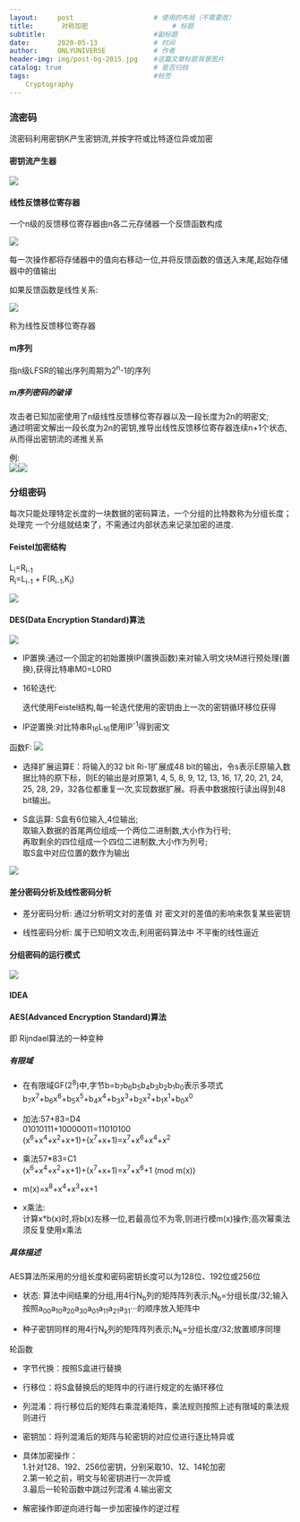 ```yaml
---
layout:     post                    # 使用的布局（不需要改）
title:       对称加密                     # 标题 
subtitle:                           #副标题
date:       2020-05-13              # 时间
author:     ONLYUNIVERSE            # 作者
header-img: img/post-bg-2015.jpg    #这篇文章标题背景图片
catalog: true                       # 是否归档
tags:                               #标签
    Cryptography
---
```


### 流密码

流密码利用密钥K产生密钥流,并按字符或比特逐位异或加密

#### 密钥流产生器

![ ](https://wx1.sbimg.cn/2020/05/17/HOQBKRY7ECNSMQRBTDPXX.png)

#### 线性反馈移位寄存器

一个n级的反馈移位寄存器由n各二元存储器一个反馈函数构成  

![ ](https://wx2.sbimg.cn/2020/05/17/IWJEWRUSY58IQ8EM42RU.png)

每一次操作都将存储器中的值向右移动一位,并将反馈函数的值送入末尾,起始存储器中的值输出

如果反馈函数是线性关系:

![ ](https://wx2.sbimg.cn/2020/05/17/XVJUB6FJFO2KDSOZGPL7.png)

称为线性反馈移位寄存器

#### m序列

指n级LFSR的输出序列周期为2<sup>n</sup>-1的序列

##### m序列密码的破译

攻击者已知加密使用了n级线性反馈移位寄存器以及一段长度为2n的明密文;  
通过明密文解出一段长度为2n的密钥,推导出线性反馈移位寄存器连续n+1个状态,从而得出密钥流的递推关系

例:  
![ ](https://wx2.sbimg.cn/2020/05/19/9I5DDT_LUFKWR_0GRR.md.png)![ ](https://wx2.sbimg.cn/2020/05/19/_8PML8AYQSPTFTRH05.md.png)

### 分组密码

每次只能处理特定长度的一块数据的密码算法，一个分组的比特数称为分组长度；处理完  一个分组就结束了，不需通过内部状态来记录加密的进度.

#### Feistel加密结构

L<sub>i</sub>=R<sub>i-1</sub>  
R<sub>i</sub>=L<sub>i-1</sub> + F(R<sub>i-1</sub>,K<sub>i</sub>)

![ ](https://wx1.sbimg.cn/2020/05/19/B198I5SSW2IVY81Q6.md.jpg)

#### DES(Data Encryption Standard)算法

![ ](https://wx2.sbimg.cn/2020/05/20/94U1N6S0IFGWXXQPK.md.png)

- IP置换:通过一个固定的初始置换IP(置换函数)来对输入明文块M进行预处理(置换),获得比特串M0=L0R0

- 16轮迭代:  

    迭代使用Feistel结构,每一轮迭代使用的密钥由上一次的密钥循环移位获得

- IP逆置换:对比特串R<sub>16</sub>L<sub>16</sub>使用IP<sup>-1</sup>得到密文

函数F:
![ ](https://wx1.sbimg.cn/2020/05/20/VFUQZFCM3KXA7Q_B_2O.png)

- 选择扩展运算E：将输入的32 bit Ri-1扩展成48 bit的输出，令s表示E原输入数据比特的原下标，则E的输出是对原第1, 4, 5, 8, 9, 12, 13, 16, 17, 20, 21, 24, 25, 28, 29，32各位都重复一次,实现数据扩展。将表中数据按行读出得到48 bit输出。

- S盒运算: S盒有6位输入,4位输出;  
取输入数据的首尾两位组成一个两位二进制数,大小作为行号;  
再取剩余的四位组成一个四位二进制数,大小作为列号;  
取S盒中对应位置的数作为输出

![ ](https://wx2.sbimg.cn/2020/05/20/M34YMA9L7S0AOVZPL.png)

#### 差分密码分析及线性密码分析

- 差分密码分析: 通过分析明文对的差值 对 密文对的差值的影响来恢复某些密钥

- 线性密码分析: 属于已知明文攻击,利用密码算法中 不平衡的线性逼近

#### 分组密码的运行模式

![ ](https://wx1.sbimg.cn/2020/05/20/KX_397M0KPXHAKHX.png)

#### IDEA

#### AES(Advanced Encryption Standard)算法

即 Rijndael算法的一种变种

##### 有限域

- 在有限域GF(2<sup>8</sup>)中,字节b=b<sub>7</sub>b<sub>6</sub>b<sub>5</sub>b<sub>4</sub>b<sub>3</sub>b<sub>2</sub>b<sub>1</sub>b<sub>0</sub>表示多项式b<sub>7</sub>x<sup>7</sup>+b<sub>6</sub>x<sup>6</sup>+b<sub>5</sub>x<sup>5</sup>+b<sub>4</sub>x<sup>4</sup>+b<sub>3</sub>x<sup>3</sup>+b<sub>2</sub>x<sup>2</sup>+b<sub>1</sub>x<sup>1</sup>+b<sub>0</sub>x<sup>0</sup>

- 加法:57+83=D4  
    01010111+10000011=11010100  
    (x<sup>6</sup>+x<sup>4</sup>+x<sup>2</sup>+x<sup></sup>+1)+(x<sup>7</sup>+x+1)=x<sup>7</sup>+x<sup>6</sup>+x<sup>4</sup>+x<sup>2</sup>

- 乘法57*83=C1  
    (x<sup>6</sup>+x<sup>4</sup>+x<sup>2</sup>+x<sup></sup>+1)+(x<sup>7</sup>+x+1)=x<sup>7</sup>+x<sup>6</sup>+1 (mod m(x))

- m(x)=x<sup>8</sup>+x<sup>4</sup>+x<sup>3</sup>+x<sup></sup>+1

- x乘法:  
    计算x*b(x)时,将b(x)左移一位,若最高位不为零,则进行模m(x)操作;高次幂乘法须反复使用x乘法

##### 具体描述

AES算法所采用的分组长度和密码密钥长度可以为128位、192位或256位

- 状态: 算法中间结果的分组,用4行N<sub>b</sub>列的矩阵阵列表示;N<sub>b</sub>=分组长度\/32;输入按照a<sub>00</sub>a<sub>10</sub>a<sub>20</sub>a<sub>30</sub>a<sub>01</sub>a<sub>11</sub>a<sub>21</sub>a<sub>31</sub>···的顺序放入矩阵中

- 种子密钥同样的用4行N<sub>k</sub>列的矩阵阵列表示;N<sub>k</sub>=分组长度\/32;放置顺序同理

轮函数

- 字节代换：按照S盒进行替换

- 行移位：将S盒替换后的矩阵中的行进行规定的左循环移位

- 列混淆：将行移位后的矩阵右乘混淆矩阵，乘法规则按照上述有限域的乘法规则进行

- 密钥加：将列混淆后的矩阵与轮密钥的对应位进行逐比特异或

- 具体加密操作：  
    1.针对128、192、256位密钥，分别采取10、12、14轮加密  
    2.第一轮之前，明文与轮密钥进行一次异或  
    3.最后一轮轮函数中跳过列混淆
    4.输出密文

- 解密操作即逆向进行每一步加密操作的逆过程
